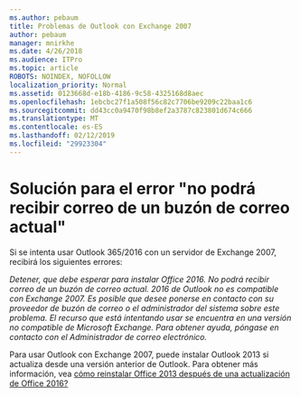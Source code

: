 ```yaml
---
ms.author: pebaum
title: Problemas de Outlook con Exchange 2007
author: pebaum
manager: mnirkhe
ms.date: 4/26/2018
ms.audience: ITPro
ms.topic: article
ROBOTS: NOINDEX, NOFOLLOW
localization_priority: Normal
ms.assetid: 0123668d-e18b-4186-9c58-4325168d8aec
ms.openlocfilehash: 1ebcbc27f1a508f56c82c7706be9209c22baa1c6
ms.sourcegitcommit: dd43cc0a9470f98b8ef2a3787c823801d674c666
ms.translationtype: MT
ms.contentlocale: es-ES
ms.lasthandoff: 02/12/2019
ms.locfileid: "29923304"
---
```

# <a name="solution-for-error-you-wont-be-able-to-receive-mail-from-a-current-mailbox"></a>Solución para el error "no podrá recibir correo de un buzón de correo actual"
Si se intenta usar Outlook 365/2016 con un servidor de Exchange 2007, recibirá los siguientes errores:

*Detener, que debe esperar para instalar Office 2016. No podrá recibir correo de un buzón de correo actual. 2016 de Outlook no es compatible con Exchange 2007. Es posible que desee ponerse en contacto con su proveedor de buzón de correo o el administrador del sistema sobre este problema. El recurso que está intentando usar se encuentra en una versión no compatible de Microsoft Exchange. Para obtener ayuda, póngase en contacto con el Administrador de correo electrónico.*

Para usar Outlook con Exchange 2007, puede instalar Outlook 2013 si actualiza desde una versión anterior de Outlook. Para obtener más información, vea [cómo reinstalar Office 2013 después de una actualización de Office 2016?](https://support.office.com/article/a6ca92f4-cbb4-4609-9fdb-f8d3dd6812f3)